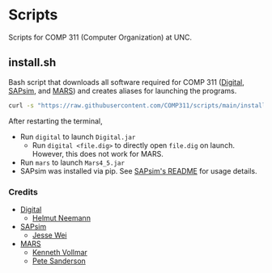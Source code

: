 # Scripts

Scripts for COMP 311 (Computer Organization) at UNC.

## install.sh

Bash script that downloads all software required for COMP 311 ([Digital](https://github.com/hneemann/Digital), [SAPsim](https://github.com/jesse-wei/SAPsim), and [MARS](http://courses.missouristate.edu/kenvollmar/mars/)) and creates aliases for launching the programs.

```bash
curl -s "https://raw.githubusercontent.com/COMP311/scripts/main/install.sh" | bash
```

After restarting the terminal,

* Run `digital` to launch `Digital.jar`
    * Run `digital <file.dig>` to directly open `file.dig` on launch. However, this does not work for MARS.
* Run `mars` to launch `Mars4_5.jar`
* SAPsim was installed via pip. See [SAPsim's README](https://github.com/jesse-wei/SAPsim) for usage details.

### Credits

* [Digital](https://github.com/hneemann/Digital)
    * [Helmut Neemann](https://github.com/hneemann)
* [SAPsim](https://github.com/jesse-wei/SAPsim)
    * [Jesse Wei](https://jessewei.dev)
* [MARS](http://courses.missouristate.edu/kenvollmar/mars/)
    * [Kenneth Vollmar](https://courses.missouristate.edu/KenVollmar/)
    * [Pete Sanderson](http://faculty.otterbein.edu/PSanderson/)
